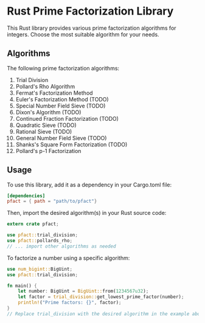 # Rust Prime Factorization Library

This Rust library provides various prime factorization algorithms for integers. Choose the most suitable algorithm for your needs.

## Algorithms
The following prime factorization algorithms:

1. Trial Division
2. Pollard's Rho Algorithm
3. Fermat's Factorization Method
4. Euler's Factorization Method (TODO)
5. Special Number Field Sieve (TODO)
6. Dixon's Algorithm (TODO)
7. Continued Fraction Factorization (TODO)
8. Quadratic Sieve (TODO)
9. Rational Sieve (TODO)
10. General Number Field Sieve (TODO)
11. Shanks's Square Form Factorization (TODO)
12. Pollard's p-1 Factorization

## Usage

To use this library, add it as a dependency in your Cargo.toml file:
``` toml
[dependencies]
pfact = { path = "path/to/pfact"}
```

Then, import the desired algorithm(s) in your Rust source code:

```rust
extern crate pfact;

use pfact::trial_division;
use pfact::pollards_rho;
// ... import other algorithms as needed
```

To factorize a number using a specific algorithm:

```rust
use num_bigint::BigUint;
use pfact::trial_division;

fn main() {
    let number: BigUint = BigUint::from(1234567u32);
    let factor = trial_division::get_lowest_prime_factor(number);
    println!("Prime factors: {}", factor);
}
// Replace trial_division with the desired algorithm in the example above.
```
